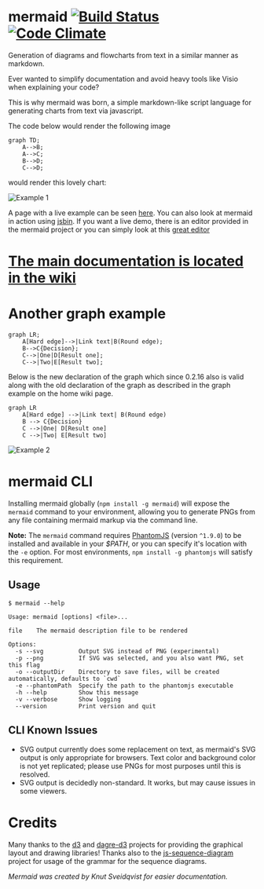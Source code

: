 mermaid [![Build Status](https://travis-ci.org/knsv/mermaid.svg?branch=master)](https://travis-ci.org/knsv/mermaid) [![Code Climate](https://codeclimate.com/github/knsv/mermaid/badges/gpa.svg)](https://codeclimate.com/github/knsv/mermaid)
=======

Generation of diagrams and flowcharts from text in a similar manner as markdown.

Ever wanted to simplify documentation and avoid heavy tools like Visio when explaining your code?

This is why mermaid was born, a simple markdown-like script language for generating charts from text via javascript.

The code below would render the following image

```
graph TD;
    A-->B;
    A-->C;
    B-->D;
    C-->D;
```

would render this lovely chart:

![Example 1](http://www.sveido.com/mermaid/img/ex1.png)

A page with a live example can be seen [here](http://www.sveido.com/mermaid/demo/html/web.html). You can also look at mermaid in action using [jsbin](http://jsbin.com/faxunexeku/1/edit?html,output). If you want a live demo, there is an editor provided in the mermaid project or you can simply look at this [great editor](http://danielmschmidt.github.io/mermaid-demo/)


# [The main documentation is located in the wiki](https://github.com/knsv/mermaid/wiki)



# Another graph example

```
graph LR;
    A[Hard edge]-->|Link text|B(Round edge);
    B-->C{Decision};
    C-->|One|D[Result one];
    C-->|Two|E[Result two];
```

Below is the new declaration of the graph which since 0.2.16  also is valid along with the old declaration of the graph as described in the graph example on the home wiki page.

```
graph LR
    A[Hard edge] -->|Link text| B(Round edge)
    B --> C{Decision}
    C -->|One| D[Result one]
    C -->|Two| E[Result two]
```


![Example 2](http://www.sveido.com/mermaid/img/ex2.png)


# mermaid CLI

Installing mermaid globally (`npm install -g mermaid`) will expose the `mermaid` command to your environment, allowing you to generate PNGs from any file containing mermaid markup via the command line.

**Note:** The `mermaid` command requires [PhantomJS](http://phantomjs.org/) (version `^1.9.0`) to be installed and available in your *$PATH*, or you can specify it's location with the `-e` option. For most environments, `npm install -g phantomjs` will satisfy this requirement.

## Usage

```
$ mermaid --help

Usage: mermaid [options] <file>...

file    The mermaid description file to be rendered

Options:
  -s --svg          Output SVG instead of PNG (experimental)
  -p --png          If SVG was selected, and you also want PNG, set this flag
  -o --outputDir    Directory to save files, will be created automatically, defaults to `cwd`
  -e --phantomPath  Specify the path to the phantomjs executable
  -h --help         Show this message
  -v --verbose      Show logging
  --version         Print version and quit
```

## CLI Known Issues

- SVG output currently does some replacement on text, as mermaid's SVG output is only appropriate for browsers. Text color and background color is not yet replicated; please use PNGs for most purposes until this is resolved.
- SVG output is decidedly non-standard. It works, but may cause issues in some viewers.


# Credits
Many thanks to the [d3](http://d3js.org/) and [dagre-d3](https://github.com/cpettitt/dagre-d3) projects for providing the graphical layout and drawing libraries! Thanks also to the [js-sequence-diagram](http://bramp.github.io/js-sequence-diagrams) project for usage of the grammar for the sequence diagrams.

*Mermaid was created by Knut Sveidqvist for easier documentation.*

